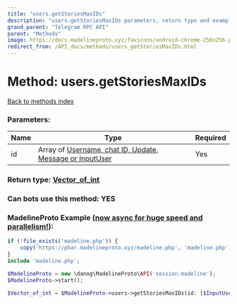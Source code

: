 ```yaml
---
title: "users.getStoriesMaxIDs"
description: "users.getStoriesMaxIDs parameters, return type and example"
grand_parent: "Telegram RPC API"
parent: "Methods"
image: https://docs.madelineproto.xyz/favicons/android-chrome-256x256.png
redirect_from: /API_docs/methods/users_getStoriesMaxIDs.html
---
```

# Method: users.getStoriesMaxIDs
[Back to methods index](index.html)



### Parameters:

| Name     |    Type       | Required |
|----------|---------------|----------|
|id|Array of [Username, chat ID, Update, Message or InputUser](/API_docs/types/InputUser.html) | Yes|


### Return type: [Vector\_of\_int](/API_docs/types/int.html)

### Can bots use this method: **YES**


### MadelineProto Example ([now async for huge speed and parallelism!](https://docs.madelineproto.xyz/docs/ASYNC.html)):


```php
if (!file_exists('madeline.php')) {
    copy('https://phar.madelineproto.xyz/madeline.php', 'madeline.php');
}
include 'madeline.php';

$MadelineProto = new \danog\MadelineProto\API('session.madeline');
$MadelineProto->start();

$Vector_of_int = $MadelineProto->users->getStoriesMaxIDs(id: [$InputUser, $InputUser], );
```

